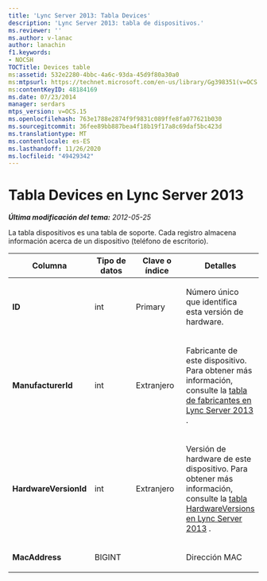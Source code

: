 ```yaml
---
title: 'Lync Server 2013: Tabla Devices'
description: 'Lync Server 2013: tabla de dispositivos.'
ms.reviewer: ''
ms.author: v-lanac
author: lanachin
f1.keywords:
- NOCSH
TOCTitle: Devices table
ms:assetid: 532e2280-4bbc-4a6c-93da-45d9f80a30a0
ms:mtpsurl: https://technet.microsoft.com/en-us/library/Gg398351(v=OCS.15)
ms:contentKeyID: 48184169
ms.date: 07/23/2014
manager: serdars
mtps_version: v=OCS.15
ms.openlocfilehash: 763e1788e2874f9f9831c089ffe8fa077621b030
ms.sourcegitcommit: 36fee89bb887bea4f18b19f17a8c69daf5bc423d
ms.translationtype: MT
ms.contentlocale: es-ES
ms.lasthandoff: 11/26/2020
ms.locfileid: "49429342"
---
```

# <a name="devices-table-in-lync-server-2013"></a>Tabla Devices en Lync Server 2013

<div data-xmlns="http://www.w3.org/1999/xhtml">

<div class="topic" data-xmlns="http://www.w3.org/1999/xhtml" data-msxsl="urn:schemas-microsoft-com:xslt" data-cs="https://msdn.microsoft.com/">

<div data-asp="https://msdn2.microsoft.com/asp">



</div>

<div id="mainSection">

<div id="mainBody">

<span> </span>

_**Última modificación del tema:** 2012-05-25_

La tabla dispositivos es una tabla de soporte. Cada registro almacena información acerca de un dispositivo (teléfono de escritorio).


<table>
<colgroup>
<col style="width: 25%" />
<col style="width: 25%" />
<col style="width: 25%" />
<col style="width: 25%" />
</colgroup>
<thead>
<tr class="header">
<th>Columna</th>
<th>Tipo de datos</th>
<th>Clave o índice</th>
<th>Detalles</th>
</tr>
</thead>
<tbody>
<tr class="odd">
<td><p><strong>ID</strong></p></td>
<td><p>int</p></td>
<td><p>Primary</p></td>
<td><p>Número único que identifica esta versión de hardware.</p></td>
</tr>
<tr class="even">
<td><p><strong>ManufacturerId</strong></p></td>
<td><p>int</p></td>
<td><p>Extranjero</p></td>
<td><p>Fabricante de este dispositivo. Para obtener más información, consulte la <a href="lync-server-2013-manufacturers-table.md">tabla de fabricantes en Lync Server 2013</a> .</p></td>
</tr>
<tr class="odd">
<td><p><strong>HardwareVersionId</strong></p></td>
<td><p>int</p></td>
<td><p>Extranjero</p></td>
<td><p>Versión de hardware de este dispositivo. Para obtener más información, consulte la <a href="lync-server-2013-hardwareversions-table.md">tabla HardwareVersions en Lync Server 2013</a> .</p></td>
</tr>
<tr class="even">
<td><p><strong>MacAddress</strong></p></td>
<td><p>BIGINT</p></td>
<td></td>
<td><p>Dirección MAC</p></td>
</tr>
</tbody>
</table>


</div>

<span> </span>

</div>

</div>

</div>

